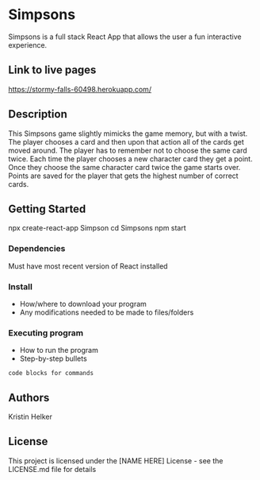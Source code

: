 # Simpsons

Simpsons is a full stack React App that allows the user a fun interactive experience.  

## Link to live pages

  https://stormy-falls-60498.herokuapp.com/
  
## Description

This Simpsons game slightly mimicks the game memory, but with a twist.  The player chooses a card and then upon that action all of the cards get moved around.  The player has to remember not to choose the same card twice.  Each time the player chooses a new character card they get a point. Once they choose the same character card twice the game starts over.  Points are saved for the player that gets the highest number of correct cards.

## Getting Started
npx create-react-app Simpson
cd Simpsons
npm start

### Dependencies
Must have most recent version of React installed

### Install

* How/where to download your program
* Any modifications needed to be made to files/folders

### Executing program

* How to run the program
* Step-by-step bullets
```
code blocks for commands
```

## Authors
  Kristin Helker

## License

This project is licensed under the [NAME HERE] License - see the LICENSE.md file for details

